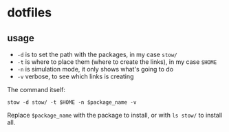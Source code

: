 # dotfiles

## usage

- `-d` is to set the path with the packages, in my case `stow/`
- `-t` is where to place them (where to create the links), in my case `$HOME`
- `-n` is simulation mode, it only shows what's going to do
- `-v` verbose, to see which links is creating

The command itself:

```
stow -d stow/ -t $HOME -n $package_name -v
```

Replace `$package_name` with the package to install, or with `ls stow/` to
install all.
